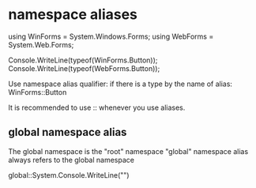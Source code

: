 # namespace aliases

using WinForms = System.Windows.Forms;
using WebForms = System.Web.Forms;

Console.WriteLine(typeof(WinForms.Button));
Console.WriteLine(typeof(WebForms.Button));


Use namespace alias qualifier: if there is a type by the name of alias:
WinForms::Button

It is recommended to use :: whenever you use aliases.


## global namespace alias
The global namespace is the "root" namespace
"global" namespace alias always refers to the global namespace

global::System.Console.WriteLine("")


